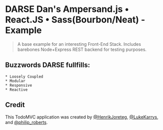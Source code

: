 # DARSE Dan's Ampersand.js • React.JS • Sass(Bourbon/Neat) - Example

> A base example for an interesting Front-End Stack. 
> Includes barebones Node+Express REST backend for testing purposes.



## Buzzwords DARSE fullfills:
	* Loosely Coupled
	* Modular
	* Responsive
	* Reactive

## Credit

This TodoMVC application was created by [@HenrikJoreteg](http://twitter.com/henrikjoreteg), [@LukeKarrys](http://twitter.com/lukekarrys), and [@philip_roberts](https://twitter.com/philip_roberts).
